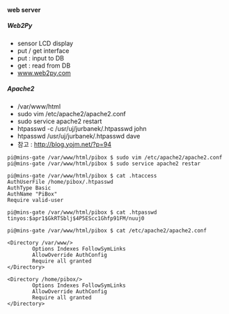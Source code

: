 #### web server 
##### Web2Py
 - sensor LCD display
 - put / get interface 
  - put : input to DB
  - get : read from DB
 - www.web2py.com

##### Apache2
 - /var/www/html
 - sudo vim /etc/apache2/apache2.conf
 - sudo service apache2 restart
 - htpasswd -c /usr/uj/jurbanek/.htpasswd john
 - htpasswd /usr/uj/jurbanek/.htpasswd dave
 - 참고 : http://blog.yojm.net/?p=94
```
pi@mins-gate /var/www/html/pibox $ sudo vim /etc/apache2/apache2.conf
pi@mins-gate /var/www/html/pibox $ sudo service apache2 restar

pi@mins-gate /var/www/html/pibox $ cat .htaccess
AuthUserFile /home/pibox/.htpasswd
AuthType Basic
AuthName "PiBox"
Require valid-user

pi@mins-gate /var/www/html/pibox $ cat .htpasswd
tinyos:$apr1$GkRTSblj$4P5EScc1Ghfp91FM/nuuj0

pi@mins-gate /var/www/html/pibox $ cat /etc/apache2/apache2.conf

<Directory /var/www/>
        Options Indexes FollowSymLinks
        AllowOverride AuthConfig
        Require all granted
</Directory>

<Directory /home/pibox/>
        Options Indexes FollowSymLinks
        AllowOverride AuthConfig
        Require all granted
</Directory>


```
